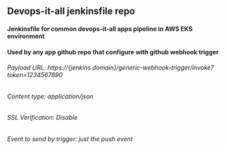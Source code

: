 ## Devops-it-all jenkinsfile repo

#### Jenkinsfile for common devops-it-all apps pipeline in AWS EKS environment
#### Used by any app github repo that configure with github webhook trigger

###### Payload URL: https://{jenkins domain}/generic-webhook-trigger/invoke?token=1234567890
###### Content type: application/json
###### SSL Verification: Disable
###### Event to send by trigger: just the push event


